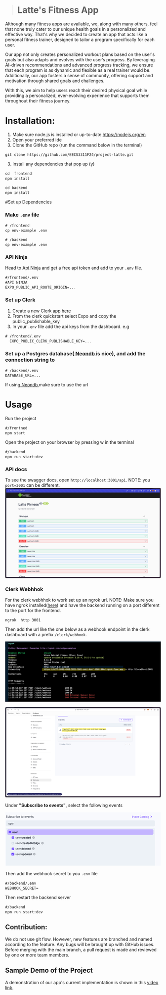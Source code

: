 > # Latte's Fitness App

Although many fitness apps are available, we, along with many others, feel that none truly cater to our unique health goals in a personalized and effective way. That's why we decided to create an app that acts like a personal fitness trainer, designed to tailor a program specifically for each user.

Our app not only creates personalized workout plans based on the user's goals but also adapts and evolves with the user’s progress. By leveraging AI-driven recommendations and advanced progress tracking, we ensure that each program is as dynamic and flexible as a real trainer would be. Additionally, our app fosters a sense of community, offering support and motivation through shared goals and challenges.

With this, we aim to help users reach their desired physical goal while providing a personalized, ever-evolving experience that supports them throughout their fitness journey.

# Installation:

1. Make sure node.js is installed or up-to-date https://nodejs.org/en
2. Open your preferred ide
3. Clone the GitHub repo (run the command below in the terminal)

```
git clone https://github.com/EECS3311F24/project-latte.git
```

3. Install any dependencies that pop up (y)

```
cd  frontend
npm install
```

```
cd backend
npm install
```

#Set up Dependencies

### Make `.env` file

```
# /frontend
cp env-example .env
```

```
# /backend
cp env-example .env
```

### API Ninja

Head to [Api Ninja](https://api-ninjas.com/) and get a free api token and add to your `.env` file.

```
#/frontend/.env
#API NINJA
EXPO_PUBLIC_API_ROUTE_ORIGIN=...
```

### Set up Clerk

1. Create a new Clerk app [here](https://clerk.com/)
2. From the clerk quickstart select Expo and copy the public_publishable_key
3. In your `.env` file add the api keys from the dashboard. e.g

```
# /frontend/.env
  EXPO_PUBLIC_CLERK_PUBLISHABLE_KEY=...
```

### Set up a Postgres database([ Neondb ](https://neon.tech/home) is nice), and add the connection string to

```
# /backend/.env
DATABASE_URL=...
```

If using[ Neondb ](https://neon.tech/home) make sure to use the url

# Usage

Run the project

```
#/frontned
npm start
```

Open the project on your browser by pressing w in the terminal

```
#/backend
npm run start:dev
```

### API docs

To see the swagger docs, open `http://localhost:3001/api`. NOTE: you `port=3001` can be different.
![alt text](./assets/swagger-api.png)

### Clerk Webhhok

For the clerk webhhok to work set up an ngrok url. NOTE: Make sure you have ngrok installed([here](https://download.ngrok.com/mac-os)) and have the backend running on a port different to the port for the frontend.

```
ngrok  http 3001
```

Then add the url like the one below as a webhook endpoint in the clerk dashboard with a prefix `/clerk/webhook`.

![Ngrok Terminal](./assets/ngrok-terminal.png)

![Clerk Dashboard](./assets/clerk-dashboard.png)

Under **"Subscribe to events"**, select the following events

![clerk webhook events](./assets/clerk-webhook-events.png)

Then add the webhook secret to you `.env` file

```
#/backend/.env
WEBHOOK_SECRET=
```

Then restart the backend server

```
#/backend
npm run start:dev
```

## Contribution:

We do not use git flow. However, new features are branched and named according to the feature. Any bugs will be brought up with GitHub issues. Before merging with the main branch, a pull request is made and reviewed by one or more team members.

## Sample Demo of the Project

A demonstration of our app's current implementation is shown in this [video link](https://drive.google.com/file/d/14MwtScbs8dhyQpm-SW7bxG0saV1TD8VQ/view).
